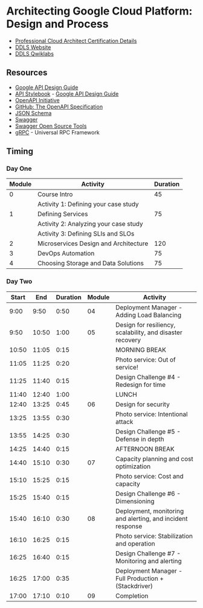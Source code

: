 # Architecting Google Cloud Platform: Design and Process

* [Professional Cloud Architect Certification Details](https://cloud.google.com/certification/cloud-architect)
* [DDLS Website](https://www.ddls.com.au/courses/google/cloud/architecting-with-google-cloud-platform-design-and-process/)
* [DDLS Qwiklabs](https://ddls.qwiklabs.com)

## Resources

* [Google API Design Guide](https://cloud.google.com/apis/design)
* [API Stylebook](http://apistylebook.com/) - [Google API Design Guide](http://apistylebook.com/design/guidelines/google-api-design-guide)
* [OpenAPI Initiative](https://www.openapis.org/)
* [GitHub: The OpenAPI Specification](https://github.com/OAI/OpenAPI-Specification)
* [JSON Schema](https://json-schema.org/)
* [Swagger](https://swagger.io/)
* [Swagger Open Source Tools](https://swagger.io/tools/open-source/)
* [gRPC](https://grpc.io/) - Universal RPC Framework

## Timing

### Day One

|Module|Activity|Duration|
|-|-|-|
|0|Course Intro|45|
||Activity 1: Defining your case study||
|1|Defining Services|75|
||Activity 2: Analyzing your case study||
||Activity 3: Defining SLIs and SLOs||
|2|Microservices Design and Architecture|120|
|3|DevOps Automation|75|
|4|Choosing Storage and Data Solutions|75|


### Day Two

|Start|End|Duration|Module|Activity|
|-----|---|--------|------|--------|
|9:00|9:50|0:50|04|Deployment Manager - Adding Load Balancing|
|9:50|10:50|1:00|05|Design for resiliency, scalability, and disaster recovery|
|10:50|11:05|0:15||MORNING BREAK|
|11:05|11:25|0:20||Photo service: Out of service!|
|11:25|11:40|0:15||Design Challenge #4 - Redesign for time|
|11:40|12:40|1:00||LUNCH|
|12:40|13:25|0:45|06|Design for security|
|13:25|13:55|0:30||Photo service: Intentional attack|
|13:55|14:25|0:30||Design Challenge #5 - Defense in depth|
|14:25|14:40|0:15||AFTERNOON BREAK|
|14:40|15:10|0:30|07|Capacity planning and cost optimization|
|15:10|15:25|0:15||Photo service: Cost and capacity|
|15:25|15:40|0:15||Design Challenge #6 - Dimensioning|
|15:40|16:10|0:30|08|Deployment, monitoring and alerting, and incident response|
|16:10|16:25|0:15||Photo service: Stabilization and operation|
|16:25|16:40|0:15||Design Challenge #7 - Monitoring and alerting|
|16:25|17:00|0:35||Deployment Manager - Full Production + (Stackdriver)|
|17:00|17:10|0:10|09|Completion|

